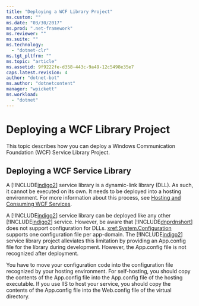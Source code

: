 ```yaml
---
title: "Deploying a WCF Library Project"
ms.custom: ""
ms.date: "03/30/2017"
ms.prod: ".net-framework"
ms.reviewer: ""
ms.suite: ""
ms.technology: 
  - "dotnet-clr"
ms.tgt_pltfrm: ""
ms.topic: "article"
ms.assetid: 9f9222fe-d358-443c-9a49-12c5498e35e7
caps.latest.revision: 4
author: "dotnet-bot"
ms.author: "dotnetcontent"
manager: "wpickett"
ms.workload: 
  - "dotnet"
---
```

# Deploying a WCF Library Project
This topic describes how you can deploy a Windows Communication Foundation (WCF) Service Library Project.  
  
## Deploying a WCF Service Library  
 A [!INCLUDE[indigo2](../../../includes/indigo2-md.md)] service library is a dynamic-link library (DLL). As such, it cannot be executed on its own. It needs to be deployed into a hosting environment. For more information about this process, see [Hosting and Consuming WCF Services](http://go.microsoft.com/fwlink/?LinkId=99932).  
  
 A [!INCLUDE[indigo2](../../../includes/indigo2-md.md)] service library can be deployed like any other [!INCLUDE[indigo2](../../../includes/indigo2-md.md)] service. However, be aware that [!INCLUDE[dnprdnshort](../../../includes/dnprdnshort-md.md)] does not support configuration for DLLs. <xref:System.Configuration> supports one configuration file per app-domain. The [!INCLUDE[indigo2](../../../includes/indigo2-md.md)] service library project alleviates this limitation by providing an App.config file for the library during development. However, the App.config file is not recognized after deployment.  
  
 You have to move your configuration code into the configuration file recognized by your hosting environment. For self-hosting, you should copy the contents of the App.config file into the App.config file of the hosting executable. If you use IIS to host your service, you should copy the contents of the App.config file into the Web.config file of the virtual directory.
